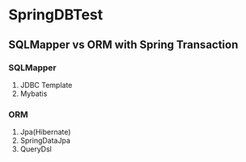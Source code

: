 # SpringDBTest
SQLMapper vs ORM with Spring Transaction
---
### SQLMapper
1. JDBC Template
2. Mybatis
### ORM
1. Jpa(Hibernate)
2. SpringDataJpa
3. QueryDsl
